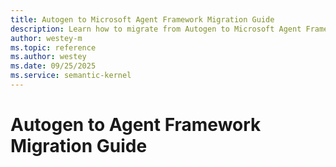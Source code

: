 ```yaml
---
title: Autogen to Microsoft Agent Framework Migration Guide
description: Learn how to migrate from Autogen to Microsoft Agent Framework
author: westey-m
ms.topic: reference
ms.author: westey
ms.date: 09/25/2025
ms.service: semantic-kernel
---
```


# Autogen to Agent Framework Migration Guide
